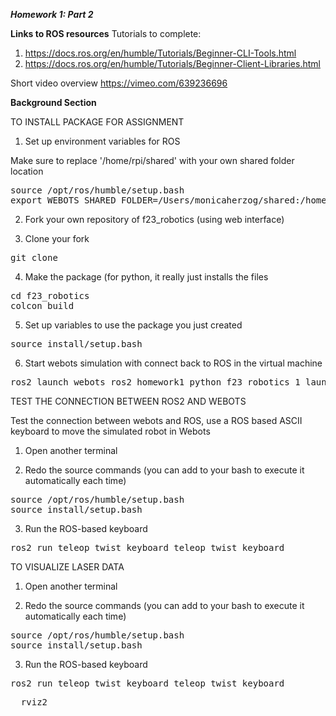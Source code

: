 ***Homework 1: Part 2***

**Links to ROS resources**
Tutorials to complete: 
1. https://docs.ros.org/en/humble/Tutorials/Beginner-CLI-Tools.html
2. https://docs.ros.org/en/humble/Tutorials/Beginner-Client-Libraries.html

Short video overview
https://vimeo.com/639236696

**Background Section**


TO INSTALL PACKAGE FOR ASSIGNMENT 

1. Set up environment variables for ROS

Make sure to replace '/home/rpi/shared' with your own shared folder location
<pre>source /opt/ros/humble/setup.bash
export WEBOTS_SHARED_FOLDER=/Users/monicaherzog/shared:/home/rpi/shared
</pre>

2. Fork your own repository of f23_robotics (using web interface)

3. Clone your fork

<pre>
git clone <your github url for this repository>
</pre>

4. Make the package (for python, it really just installs the files

<pre>
cd f23_robotics
colcon build
</pre>

5. Set up variables to use the package you just created

<pre>
source install/setup.bash
</pre>

6. Start webots simulation with connect back to ROS in the virtual machine

<pre>
ros2 launch webots_ros2_homework1_python f23_robotics_1_launch.py
</pre>


TEST THE CONNECTION BETWEEN ROS2 AND WEBOTS

Test the connection between webots and ROS, use a ROS based ASCII keyboard to move the simulated robot in Webots

1. Open another terminal

2. Redo the source commands (you can add to your bash to execute it automatically each time) 
<pre>
source /opt/ros/humble/setup.bash
source install/setup.bash
</pre>

3. Run the ROS-based keyboard
<pre>
ros2 run teleop_twist_keyboard teleop_twist_keyboard
</pre>


TO VISUALIZE LASER DATA

1. Open another terminal

2. Redo the source commands (you can add to your bash to execute it automatically each time) 
<pre>
source /opt/ros/humble/setup.bash
source install/setup.bash
</pre>

3. Run the ROS-based keyboard
<pre>
ros2 run teleop_twist_keyboard teleop_twist_keyboard
</pre>

<pre>
  rviz2
</pre>

